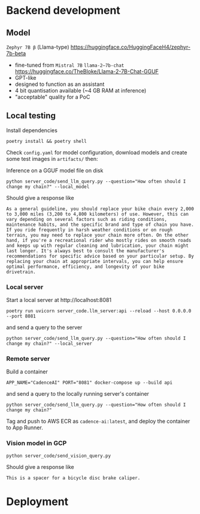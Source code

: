 # Backend development 

## Model
`Zephyr 7B β` (Llama-type) https://huggingface.co/HuggingFaceH4/zephyr-7b-beta
- fine-tuned from `Mistral 7B`
`llama-2–7b-chat` https://huggingface.co/TheBloke/Llama-2-7B-Chat-GGUF
- GPT-like
- designed to function as an assistant
- 4 bit quantisation available (~4 GB RAM at inference) 
- "acceptable" quality for a PoC

## Local testing 
Install dependencies
```shell
poetry install && poetry shell
```
Check `config.yaml` for model configuration, download models and create some test images in `artifacts/` then:

Inference on a GGUF model file on disk 
```shell
python server_code/send_llm_query.py --question="How often should I change my chain?" --local_model
```
Should give a response like
```text
As a general guideline, you should replace your bike chain every 2,000 to 3,000 miles (3,200 to 4,800 kilometers) of use. However, this can vary depending on several factors such as riding conditions, maintenance habits, and the specific brand and type of chain you have. If you ride frequently in harsh weather conditions or on rough terrain, you may need to replace your chain more often. On the other hand, if you're a recreational rider who mostly rides on smooth roads and keeps up with regular cleaning and lubrication, your chain might last longer. It's always best to consult the manufacturer's recommendations for specific advice based on your particular setup. By replacing your chain at appropriate intervals, you can help ensure optimal performance, efficiency, and longevity of your bike drivetrain.
```
### Local server
Start a local server at http://localhost:8081
```shell
poetry run uvicorn server_code.llm_server:api --reload --host 0.0.0.0 --port 8081
```
and send a query to the server
```shell
python server_code/send_llm_query.py --question="How often should I change my chain?" --local_server
```

### Remote server
Build a container 
```shell
APP_NAME="CadenceAI" PORT="8081" docker-compose up --build api
```
and send a query to the locally running server's container 
```shell
python server_code/send_llm_query.py --question="How often should I change my chain?"
```
Tag and push to AWS ECR  as `cadence-ai:latest`, and deploy the container to App Runner.

### Vision model in GCP
```shell
python server_code/send_vision_query.py
```
Should give a response like
```text
This is a spacer for a bicycle disc brake caliper.
```

# Deployment


